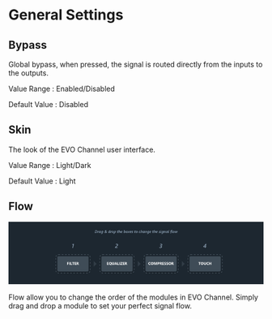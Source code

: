 # General Settings

## Bypass

Global bypass, when pressed, the signal is routed directly from the inputs to the outputs.


Value Range : Enabled/Disabled

Default Value : Disabled


## Skin

The look of the EVO Channel user interface.


Value Range : Light/Dark

Default Value : Light

## Flow

![](../include/ManualEvoChannel-006.png)

Flow allow you to change the order of the modules in EVO Channel. Simply drag and drop a module to set your
perfect signal flow.

